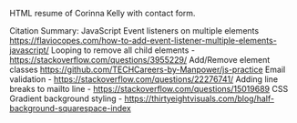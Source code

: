 HTML resume of Corinna Kelly with contact form.

Citation Summary:
JavaScript Event listeners on multiple elements https://flaviocopes.com/how-to-add-event-listener-multiple-elements-javascript/ 
Looping to remove all child elements - https://stackoverflow.com/questions/3955229/ 
Add/Remove element classes https://github.com/TECHCareers-by-Manpower/js-practice 
Email validation - https://stackoverflow.com/questions/22276741/ 
Adding line breaks to mailto line - https://stackoverflow.com/questions/15019689
CSS Gradient background styling - https://thirtyeightvisuals.com/blog/half-background-squarespace-index
